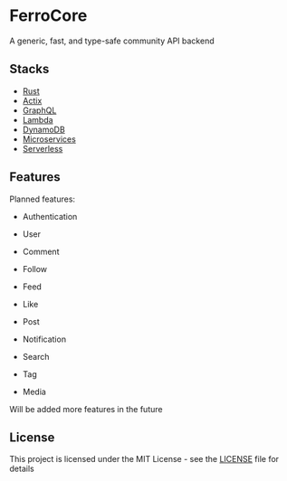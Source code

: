 # FerroCore

A generic, fast, and type-safe community API backend

## Stacks

- [Rust](https://www.rust-lang.org/)
- [Actix](https://actix.rs/)
- [GraphQL](https://graphql.org/)
- [Lambda](https://aws.amazon.com/lambda/)
- [DynamoDB](https://aws.amazon.com/dynamodb/)
- [Microservices](https://en.wikipedia.org/wiki/Microservices)
- [Serverless](https://en.wikipedia.org/wiki/Serverless_computing)

## Features

Planned features:

- Authentication
- User

- Comment
- Follow
- Feed
- Like
- Post

- Notification
- Search
- Tag
- Media

Will be added more features in the future

## License

This project is licensed under the MIT License - see the [LICENSE](LICENSE) file for details
